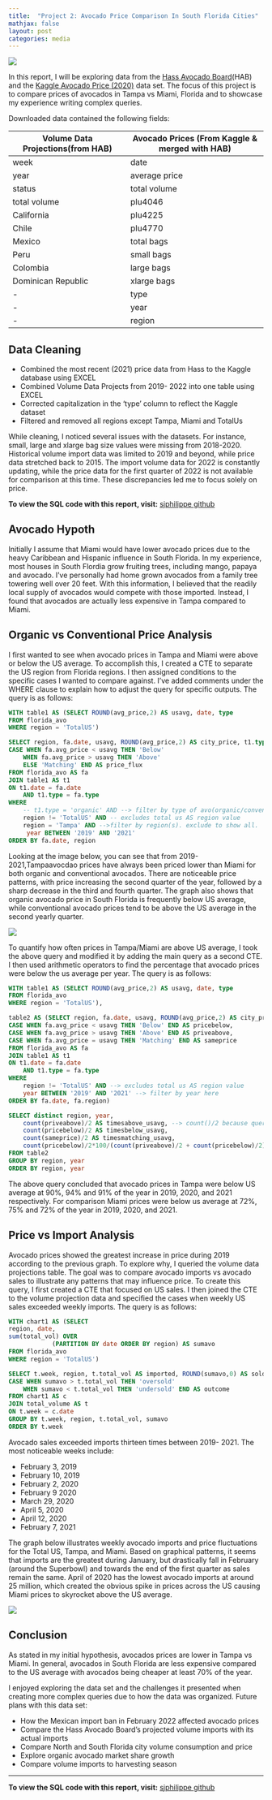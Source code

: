 ```yaml
---
title:  "Project 2: Avocado Price Comparison In South Florida Cities"
mathjax: false
layout: post
categories: media
---
```


![](/assets/img/avo/Hass%20Avocado%20Board%20webimg.png)

In this report, I will be exploring data from the [Hass Avocado Board]( https://hassavocadoboard.com/)(HAB) and the [Kaggle Avocado Price (2020)]( https://www.kaggle.com/datasets/timmate/avocado-prices-2020) data set. The focus of this project is to compare prices of avocados in Tampa vs Miami, Florida and to showcase my experience writing complex queries.  


Downloaded data contained the following fields: 


|Volume Data Projections(from HAB)| Avocado Prices (From Kaggle & merged with HAB)
|------|-----|
|week|date|
|year|average price|
|status|total volume|
|total volume|plu4046|
|California|plu4225|
|Chile|plu4770|
|Mexico|total bags|
|Peru|small bags|
|Colombia|large bags|
|Dominican Republic|xlarge bags|
|-| type|
|-| year|
|-| region|

## Data Cleaning
- Combined the most recent (2021) price data from Hass to the Kaggle database using EXCEL
- Combined Volume Data Projects from 2019- 2022 into one table using EXCEL
- Corrected capitalization in the ‘type’ column to reflect the Kaggle dataset
- Filtered and removed all regions except Tampa, Miami and TotalUs

While cleaning, I noticed several issues with the datasets. For instance, small, large and xlarge bag size values were missing from 2018-2020. Historical volume import data was limited to 2019 and beyond, while price data stretched back to 2015.  The import volume data for 2022 is constantly updating, while the price data for the first quarter of 2022 is not available for comparison at this time. These discrepancies led me to focus solely on price. 

**To view the SQL code with this report, visit:**
[sjphilippe github](https://github.com/sjphilippe/Project2)


## Avocado Hypoth
 

Initially I assume that Miami would have lower avocado prices due to the heavy Caribbean and Hispanic influence in South Florida. In my experience, most houses in South Flordia grow fruiting trees, including mango, papaya and avocado. I’ve personally had home grown avocados from a family tree towering well over 20 feet. With this information, I believed that the readily local supply of avocados would compete with those imported.  Instead, I found that avocados are actually less expensive in Tampa compared to Miami. 


## Organic vs Conventional Price Analysis

I first wanted to see when avocado prices in Tampa and Miami were above or below the US average. To accomplish this, I created a CTE to separate the US region from Florida regions. I then assigned conditions to the specific cases I wanted to compare against. I’ve added comments under the WHERE clause to explain how to adjust the query for specific outputs. The query is as follows: 

```sql
WITH table1 AS (SELECT ROUND(avg_price,2) AS usavg, date, type
FROM florida_avo
WHERE region = 'TotalUS') 

SELECT region, fa.date, usavg, ROUND(avg_price,2) AS city_price, t1.type,
CASE WHEN fa.avg_price < usavg THEN 'Below'
	WHEN fa.avg_price > usavg THEN 'Above'
	ELSE 'Matching' END AS price_flux
FROM florida_avo AS fa
JOIN table1 AS t1
ON t1.date = fa.date
	AND t1.type = fa.type
WHERE 
	-- t1.type = 'organic' AND --> filter by type of avo(organic/conventional)
	region != 'TotalUS' AND -- excludes total us AS region value 
	region = 'Tampa' AND -->filter by region(s). exclude to show all. 
	 year BETWEEN '2019' AND '2021'
ORDER BY fa.date, region
```

Looking at the image below, you can see that from 2019- 2021,Tampaavocdao prices have always been priced lower than Miami for both organic and conventional avocados.  There are noticeable price patterns, with price increasing the second quarter of the year, followed by a sharp decrease in the third and fourth quarter. The graph also shows that organic avocado price in South Florida is frequently below US average, while conventional avocado prices tend to be above the US average in the second yearly quarter. 


![](/assets/img/avo/Organic%20%26%20Conventional%20Comparison.png)

To quantify how often prices in Tampa/Miami are above US average, I took the above query and modified it by adding the main query as a second CTE. I then used arithmetic operators to find the percentage that avocado prices were below the us average per year.  The query is as follows: 

```sql
WITH table1 AS (SELECT ROUND(avg_price,2) AS usavg, date, type
FROM florida_avo
WHERE region = 'TotalUS'),

table2 AS (SELECT region, fa.date, usavg, ROUND(avg_price,2) AS city_price, t1.type, year,
CASE WHEN fa.avg_price < usavg THEN 'Below' END AS pricebelow,
CASE WHEN fa.avg_price > usavg THEN 'Above' END AS priveabove,
CASE WHEN fa.avg_price = usavg THEN 'Matching' END AS sameprice
FROM florida_avo AS fa
JOIN table1 AS t1
ON t1.date = fa.date
	AND t1.type = fa.type
WHERE 
	region != 'TotalUS' AND --> excludes total us AS region value 
	year BETWEEN '2019' AND '2021' --> filter by year here
ORDER BY fa.date, fa.region)

SELECT distinct region, year, 
	count(priveabove)/2 AS timesabove_usavg, --> count()/2 because query counts organic & conventional prices AS separate weeks.
	count(pricebelow)/2 AS timesbelow_usavg,
	count(sameprice)/2 AS timesmatching_usavg,
	count(pricebelow)/2*100/(count(priveabove)/2 + count(pricebelow)/2) AS perc_below_usavg
FROM table2 
GROUP BY region, year
ORDER BY region, year
```
 
The above query concluded that avocado prices in Tampa were below US average at 90%, 94% and 91% of the year in 2019, 2020, and 2021 respectively. For comparison Miami prices were below us average at 72%, 75% and 72% of the year in 2019, 2020, and 2021. 


## Price vs Import Analysis 

Avocado prices showed the greatest increase in price during 2019 according to the previous graph. To explore why, I queried the volume data projections table. The goal was to compare avocado imports vs avocado sales to illustrate any patterns that may influence price. To create this query, I first created a CTE that focused on US sales. I then joined the CTE to the volume projection data and specified the cases when weekly US sales exceeded weekly imports. The query is as follows:

```sql
WITH chart1 AS (SELECT
region, date,
sum(total_vol) OVER 
			(PARTITION BY date ORDER BY region) AS sumavo
FROM florida_avo
WHERE region = 'TotalUS')

SELECT t.week, region, t.total_vol AS imported, ROUND(sumavo,0) AS sold, Round(t.total_vol- sumavo,0) AS difference,
CASE WHEN sumavo > t.total_vol THEN 'oversold'
	WHEN sumavo < t.total_vol THEN 'undersold' END AS outcome
FROM chart1 AS c
JOIN total_volume AS t
ON t.week = c.date
GROUP BY t.week, region, t.total_vol, sumavo
ORDER BY t.week
```

Avocado sales exceeded imports thirteen times between 2019- 2021. The most noticeable weeks include:
- February 3, 2019
- February 10, 2019
- February 2, 2020 
- February 9 2020 
- March 29, 2020
- April 5, 2020
- April 12, 2020	
- February 7, 2021

The graph below illustrates weekly avocado imports and price fluctuations for the Total US, Tampa, and Miami. Based on graphical patterns, it seems that imports are the greatest during January, but drastically fall in February (around the Superbowl) and towards the end of the first quarter as sales remain the same.  April of 2020 has the lowest avocado imports at around 25 million, which created the obvious spike in prices across the US causing Miami prices to skyrocket above the US average. 


![](/assets/img/avo/Imports%20vs%20price.png)


## Conclusion

As stated in my initial hypothesis, avocados prices are lower in Tampa vs Miami. In general, avocados in South Florida are less expensive compared to the US average with avocados being cheaper at least 70% of the year.  

I enjoyed exploring the data set and the challenges it presented when creating more complex queries due to how the data was organized. Future plans with this data set:

- How the Mexican import ban in February 2022 affected avocado prices
- Compare the Hass Avocado Board’s projected volume imports with its actual imports 
- Compare  North and South Florida city volume consumption and price 
- Explore organic avocado market share growth 
- Compare volume imports to harvesting season  



---

**To view the SQL code with this report, visit:**
[sjphilippe github](https://github.com/sjphilippe/Project2)
